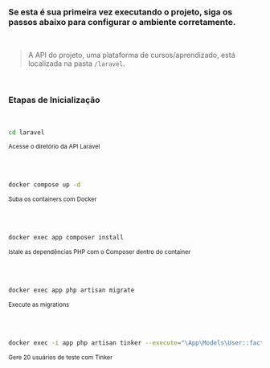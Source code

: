 ### Se esta é sua **primeira vez executando o projeto**, siga os passos abaixo para configurar o ambiente corretamente.

<br>

>  A API do projeto, uma plataforma de cursos/aprendizado, está localizada na pasta `/laravel`.
> 

<br>

### Etapas de Inicialização

<br>

```bash
cd laravel
```

<sub>Acesse o diretório da API Laravel</sub>

<br>
<br>

```bash
docker compose up -d
```

<sub>Suba os containers com Docker</sub>

<br>
<br>

```bash
docker exec app composer install
```

<sub>Istale as dependências PHP com o Composer dentro do container</sub>

<br>
<br>

```bash
docker exec app php artisan migrate
```

<sub>Execute as migrations</sub>

<br>
<br>

```bash
docker exec -i app php artisan tinker --execute="\App\Models\User::factory()->count(20)->create();"
```

<sub>Gere 20 usuários de teste com Tinker</sub>

<br>
<br>
